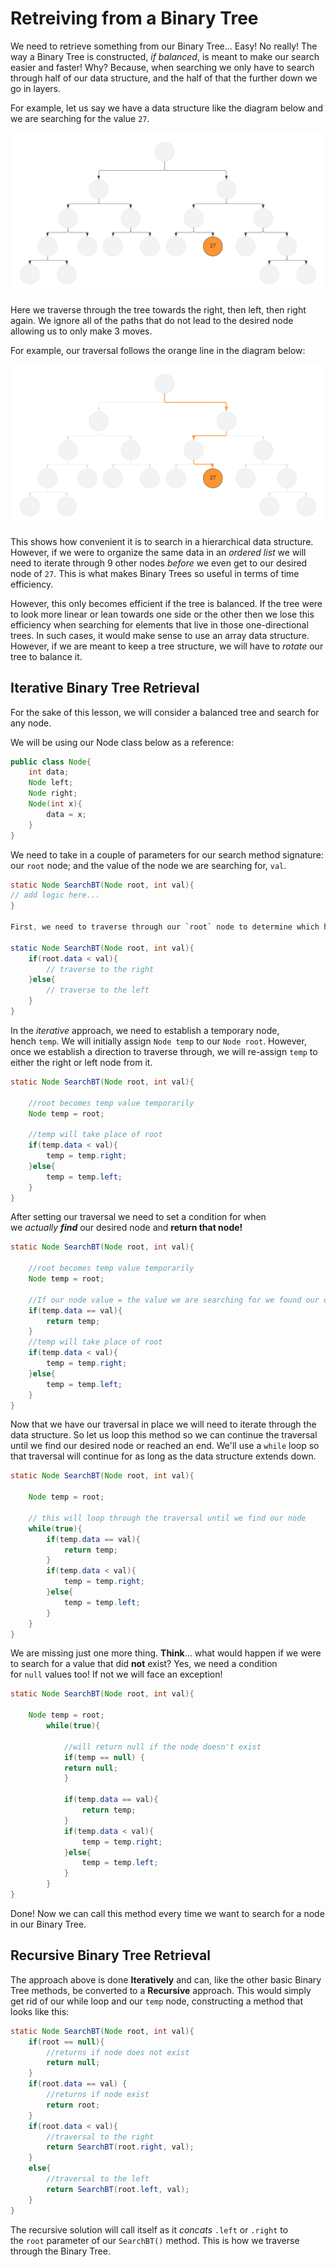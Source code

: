 # Retreiving from a Binary Tree

We need to retrieve something from our Binary Tree... Easy! No really! The way a Binary Tree is constructed, _if balanced_, is meant to make our search easier and faster! Why? Because, when searching we only have to search through half of our data structure, and the half of that the further down we go in layers.

For example, let us say we have a data structure like the diagram below and we are searching for the value `27`.

![ExBinaryTree](https://github.com/revature-curriculum/primers-foundations/raw/01-dc-edits/08-BinaryTree/Images/ExBinaryTree.png)

Here we traverse through the tree towards the right, then left, then right again. We ignore all of the paths that do not lead to the desired node allowing us to only make 3 moves.

For example, our traversal follows the orange line in the diagram below: 

![SearchPathinBT](https://github.com/revature-curriculum/primers-foundations/raw/01-dc-edits/08-BinaryTree/Images/SearchPathBT.png)

This shows how convenient it is to search in a hierarchical data structure. However, if we were to organize the same data in an _ordered list_ we will need to iterate through 9 other nodes _before_ we even get to our desired node of `27`. This is what makes Binary Trees so useful in terms of time efficiency.

However, this only becomes efficient if the tree is balanced. If the tree were to look more linear or lean towards one side or the other then we lose this efficiency when searching for elements that live in those one-directional trees. In such cases, it would make sense to use an array data structure. However, if we are meant to keep a tree structure, we will have to _rotate_ our tree to balance it.

## Iterative Binary Tree Retrieval

For the sake of this lesson, we will consider a balanced tree and search for any node.

We will be using our Node class below as a reference:
```java
public class Node{
	int data;
	Node left;
	Node right;
	Node(int x){
		data = x;
	}
}
```

We need to take in a couple of parameters for our search method signature: our `root` node; and the value of the node we are searching for, `val`.
```java
static Node SearchBT(Node root, int val){
// add logic here...
}

First, we need to traverse through our `root` node to determine which half we continue in. Thus, we compare the value of our `root` with the value of the node we are searching for. Whether `val` is _greater than_ or _less than_ our `root` will determine which direction we continue to search for our desired node.

static Node SearchBT(Node root, int val){
	if(root.data < val){
		// traverse to the right
	}else{
		// traverse to the left
	}
}
```
In the _iterative_ approach, we need to establish a temporary node, hench `temp`. We will initially assign `Node temp` to our `Node root`. However, once we establish a direction to traverse through, we will re-assign `temp` to either the right or left node from it.
```java
static Node SearchBT(Node root, int val){
	
	//root becomes temp value temporarily 
	Node temp = root;
	
	//temp will take place of root
	if(temp.data < val){
		temp = temp.right;
	}else{
		temp = temp.left;
	}
}
```
After setting our traversal we need to set a condition for when we _actually_ _**find**_ our desired node and **return that node!**
```java
static Node SearchBT(Node root, int val){
	
	//root becomes temp value temporarily 
	Node temp = root;
	
	//If our node value = the value we are searching for we found our desired node
	if(temp.data == val){
		return temp;
	}
	//temp will take place of root
	if(temp.data < val){
		temp = temp.right;
	}else{
		temp = temp.left;
	}
}
```
Now that we have our traversal in place we will need to iterate through the data structure. So let us loop this method so we can continue the traversal until we find our desired node or reached an end. We'll use a `while` loop so that traversal will continue for as long as the data structure extends down.
```java
static Node SearchBT(Node root, int val){
	
	Node temp = root;
	
	// this will loop through the traversal until we find our node
	while(true){
		if(temp.data == val){
			return temp;
		}
		if(temp.data < val){
			temp = temp.right;
		}else{
			temp = temp.left;
		}
	}
}
```
We are missing just one more thing. **Think**... what would happen if we were to search for a value that did **not** exist? Yes, we need a condition for `null` values too! If not we will face an exception!
```java
static Node SearchBT(Node root, int val){
	
	Node temp = root;
		while(true){
		
			//will return null if the node doesn't exist
			if(temp == null) {
			return null;
			}
			
			if(temp.data == val){
				return temp;
			}
			if(temp.data < val){
				temp = temp.right;
			}else{
				temp = temp.left;
			}
		}
}
```
Done! Now we can call this method every time we want to search for a node in our Binary Tree.

## Recursive Binary Tree Retrieval

The approach above is done **Iteratively** and can, like the other basic Binary Tree methods, be converted to a **Recursive** approach. This would simply get rid of our while loop and our `temp` node, constructing a method that looks like this:
```java
static Node SearchBT(Node root, int val){
	if(root == null){
		//returns if node does not exist
		return null;
	}
	if(root.data == val) {
		//returns if node exist
		return root;
	}
	if(root.data < val){
		//traversal to the right
		return SearchBT(root.right, val);
	}
	else{
		//traversal to the left
		return SearchBT(root.left, val);
	}
}
```
The recursive solution will call itself as it _concats_ `.left` or `.right` to the `root` parameter of our `SearchBT()` method. This is how we traverse through the Binary Tree.
